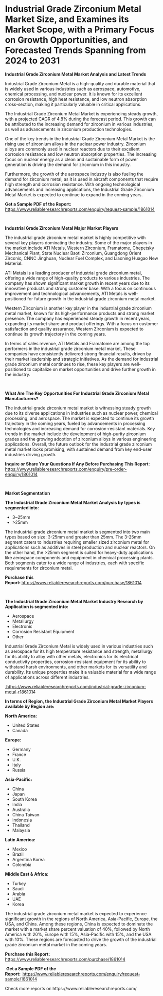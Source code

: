 <p><h1>Industrial Grade Zirconium Metal Market Size, and Examines its Market Scope, with a Primary Focus on Growth Opportunities, and Forecasted Trends Spanning from 2024 to 2031</h1></p><p><strong>Industrial Grade Zirconium Metal Market Analysis and Latest Trends</strong></p>
<p><p>Industrial Grade Zirconium Metal is a high-quality and durable material that is widely used in various industries such as aerospace, automotive, chemical processing, and nuclear power. It is known for its excellent corrosion resistance, high heat resistance, and low neutron absorption cross-section, making it particularly valuable in critical applications.</p><p>The Industrial Grade Zirconium Metal Market is experiencing steady growth, with a projected CAGR of 4.8% during the forecast period. This growth can be attributed to the increasing demand for zirconium in various industries, as well as advancements in zirconium production technologies.</p><p>One of the key trends in the Industrial Grade Zirconium Metal Market is the rising use of zirconium alloys in the nuclear power industry. Zirconium alloys are commonly used in nuclear reactors due to their excellent corrosion resistance and low neutron absorption properties. The increasing focus on nuclear energy as a clean and sustainable form of power generation is driving the demand for zirconium in this industry.</p><p>Furthermore, the growth of the aerospace industry is also fueling the demand for zirconium metal, as it is used in aircraft components that require high strength and corrosion resistance. With ongoing technological advancements and increasing applications, the Industrial Grade Zirconium Metal Market is expected to continue to expand in the coming years.</p></p>
<p><strong>Get a Sample PDF of the Report:&nbsp;</strong> <a href="https://www.reliableresearchreports.com/enquiry/request-sample/1861014">https://www.reliableresearchreports.com/enquiry/request-sample/1861014</a></p>
<p>&nbsp;</p>
<p><strong>Industrial Grade Zirconium Metal Major Market Players</strong></p>
<p><p>The industrial grade zirconium metal market is highly competitive with several key players dominating the industry. Some of the major players in the market include ATI Metals, Western Zirconium, Framatome, Chepetsky Mechanical Plant, State Nuclear Baoti Zirconium, Guangdong Orient Zirconic, CNNC Jinghuan, Nuclear Fuel Complex, and Liaoning Huagao New Material.</p><p>ATI Metals is a leading producer of industrial grade zirconium metal, offering a wide range of high-quality products to various industries. The company has shown significant market growth in recent years due to its innovative products and strong customer base. With a focus on continuous improvement and technological advancements, ATI Metals is well-positioned for future growth in the industrial grade zirconium metal market.</p><p>Western Zirconium is another key player in the industrial grade zirconium metal market, known for its high-performance products and strong market presence. The company has experienced steady growth in recent years, expanding its market share and product offerings. With a focus on customer satisfaction and quality assurance, Western Zirconium is expected to continue its growth trajectory in the coming years.</p><p>In terms of sales revenue, ATI Metals and Framatome are among the top performers in the industrial grade zirconium metal market. These companies have consistently delivered strong financial results, driven by their market leadership and strategic initiatives. As the demand for industrial grade zirconium metal continues to rise, these key players are well-positioned to capitalize on market opportunities and drive further growth in the industry.</p></p>
<p>&nbsp;</p>
<p><strong>What Are The Key Opportunities For Industrial Grade Zirconium Metal Manufacturers?</strong></p>
<p><p>The industrial grade zirconium metal market is witnessing steady growth due to its diverse applications in industries such as nuclear power, chemical processing, and aerospace. The market is expected to continue its growth trajectory in the coming years, fueled by advancements in processing technologies and increasing demand for corrosion-resistant materials. Key trends in the market include the development of high-purity zirconium grades and the growing adoption of zirconium alloys in various engineering applications. Overall, the future outlook for the industrial grade zirconium metal market looks promising, with sustained demand from key end-user industries driving growth.</p></p>
<p><strong>Inquire or Share Your Questions If Any Before Purchasing This Report:</strong> <a href="https://www.reliableresearchreports.com/enquiry/pre-order-enquiry/1861014">https://www.reliableresearchreports.com/enquiry/pre-order-enquiry/1861014</a></p>
<p>&nbsp;</p>
<p><strong>Market Segmentation</strong></p>
<p><strong>The Industrial Grade Zirconium Metal Market Analysis by types is segmented into:</strong></p>
<p><ul><li>3~25mm</li><li>>25mm</li></ul></p>
<p><p>The industrial grade zirconium metal market is segmented into two main types based on size: 3-25mm and greater than 25mm. The 3-25mm segment caters to industries requiring smaller sized zirconium metal for applications such as additives in steel production and nuclear reactors. On the other hand, the >25mm segment is suited for heavy-duty applications like aerospace components and equipment in chemical processing plants. Both segments cater to a wide range of industries, each with specific requirements for zirconium metal.</p></p>
<p><strong>Purchase this Report:&nbsp;</strong><a href="https://www.reliableresearchreports.com/purchase/1861014">https://www.reliableresearchreports.com/purchase/1861014</a></p>
<p>&nbsp;</p>
<p><strong>The Industrial Grade Zirconium Metal Market Industry Research by Application is segmented into:</strong></p>
<p><ul><li>Aerospace</li><li>Metallurgy</li><li>Electronic</li><li>Corrosion Resistant Equipment</li><li>Other</li></ul></p>
<p><p>Industrial Grade Zirconium Metal is widely used in various industries such as aerospace for its high temperature resistance and strength, metallurgy for its ability to alloy with other metals, electronics for its electrical conductivity properties, corrosion-resistant equipment for its ability to withstand harsh environments, and other markets for its versatility and durability. Its unique properties make it a valuable material for a wide range of applications across different industries.</p></p>
<p><a href="https://www.reliableresearchreports.com/industrial-grade-zirconium-metal-r1861014">&nbsp;https://www.reliableresearchreports.com/industrial-grade-zirconium-metal-r1861014</a></p>
<p><strong>In terms of Region, the Industrial Grade Zirconium Metal Market Players available by Region are:</strong></p>
<p>
    <p> <strong> North America: </strong>
        <ul>
            <li>United States</li>
            <li>Canada</li>
        </ul>
        </p> 
    <p> <strong> Europe: </strong>
        <ul>
            <li>Germany</li>
            <li>France</li>
            <li>U.K.</li>
            <li>Italy</li>
            <li>Russia</li>
        </ul>
        </p> 
    <p> <strong> Asia-Pacific: </strong>
        <ul>
            <li>China</li>
            <li>Japan</li>
            <li>South Korea</li>
            <li>India</li>
            <li>Australia</li>
            <li>China Taiwan</li>
            <li>Indonesia</li>
            <li>Thailand</li>
            <li>Malaysia</li>
        </ul>
        </p> 
    <p> <strong> Latin America: </strong>
        <ul>
            <li>Mexico</li>
            <li>Brazil</li>
            <li>Argentina Korea</li>
            <li>Colombia</li>
        </ul>
        </p> 
    <p> <strong> Middle East & Africa: </strong>
        <ul>
            <li>Turkey</li>
            <li>Saudi</li>
            <li>Arabia</li>
            <li>UAE</li>
            <li>Korea</li>
        </ul>
    </p>
    </p>
<p><p>The industrial grade zirconium metal market is expected to experience significant growth in the regions of North America, Asia-Pacific, Europe, the USA, and China. Among these regions, China is expected to dominate the market with a market share percent valuation of 40%, followed by North America with 20%, Europe with 15%, Asia-Pacific with 15%, and the USA with 10%. These regions are forecasted to drive the growth of the industrial grade zirconium metal market in the coming years.</p></p>
<p><strong>Purchase this Report: </strong><a href="https://www.reliableresearchreports.com/purchase/1861014">https://www.reliableresearchreports.com/purchase/1861014</a></p>
<p>&nbsp;<strong>Get a Sample PDF of the Report:&nbsp;&nbsp;</strong><a href="https://www.reliableresearchreports.com/enquiry/request-sample/1861014">https://www.reliableresearchreports.com/enquiry/request-sample/1861014</a></p>
<p><strong></strong></p>
<p>Check more reports on https://www.reliableresearchreports.com/</p>